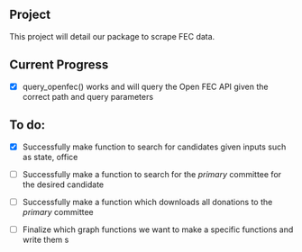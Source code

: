 

## Project

This project will detail our package to scrape FEC data.

## Current Progress
- [x] query_openfec() works and will query the Open FEC API given the correct path and query parameters

## To do: 
- [x] Successfully make function to search for candidates given inputs such as state, office
- [ ] Successfully make a function to search for the _primary_ committee for the desired candidate 
- [ ] Successfully make a function which downloads all donations to the _primary_ committee 
- [ ] Finalize which graph functions we want to make a specific functions and write them s

